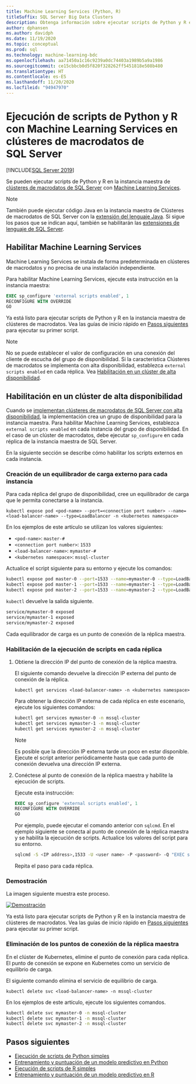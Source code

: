 ```yaml
---
title: Machine Learning Services (Python, R)
titleSuffix: SQL Server Big Data Clusters
description: Obtenga información sobre ejecutar scripts de Python y R en la instancia maestra de clústeres de macrodatos de SQL Server con Machine Learning Services.
author: dphansen
ms.author: davidph
ms.date: 11/19/2020
ms.topic: conceptual
ms.prod: sql
ms.technology: machine-learning-bdc
ms.openlocfilehash: aa71450a1c16c9239a0dc74403a1989b5a9a1986
ms.sourcegitcommit: ce15cbbcb0d5f820f328262ff5451818e508b480
ms.translationtype: HT
ms.contentlocale: es-ES
ms.lasthandoff: 11/20/2020
ms.locfileid: "94947970"
---
```

# <a name="run-python-and-r-scripts-with-machine-learning-services-on-sql-server-big-data-clusters"></a>Ejecución de scripts de Python y R con Machine Learning Services en clústeres de macrodatos de SQL Server

[!INCLUDE[SQL Server 2019](../includes/applies-to-version/sqlserver2019.md)]

Se pueden ejecutar scripts de Python y R en la instancia maestra de [clústeres de macrodatos de SQL Server](big-data-cluster-overview.md) con [Machine Learning Services](../machine-learning/index.yml).

> [!NOTE]
> También puede ejecutar código Java en la instancia maestra de Clústeres de macrodatos de SQL Server con la [extensión del lenguaje Java](../language-extensions/java-overview.md). Si sigue los pasos que se indican aquí, también se habilitarán las [extensiones de lenguaje de SQL Server](../language-extensions/language-extensions-overview.md).

## <a name="enable-machine-learning-services"></a>Habilitar Machine Learning Services

Machine Learning Services se instala de forma predeterminada en clústeres de macrodatos y no precisa de una instalación independiente.

Para habilitar Machine Learning Services, ejecute esta instrucción en la instancia maestra:

```sql
EXEC sp_configure 'external scripts enabled', 1
RECONFIGURE WITH OVERRIDE
GO
```

Ya está listo para ejecutar scripts de Python y R en la instancia maestra de clústeres de macrodatos. Vea las guías de inicio rápido en [Pasos siguientes](#next-steps) para ejecutar su primer script.

>[!NOTE]
>No se puede establecer el valor de configuración en una conexión del cliente de escucha del grupo de disponibilidad. Si la característica Clústeres de macrodatos se implementa con alta disponibilidad, establezca `external scripts enabled` en cada réplica. Vea [Habilitación en un clúster de alta disponibilidad](#enable-on-cluster-with-high-availability).

## <a name="enable-on-cluster-with-high-availability"></a>Habilitación en un clúster de alta disponibilidad

Cuando se [implementan clústeres de macrodatos de SQL Server con alta disponibilidad](deployment-high-availability.md), la implementación crea un grupo de disponibilidad para la instancia maestra. Para habilitar Machine Learning Services, establezca `external scripts enabled` en cada instancia del grupo de disponibilidad. En el caso de un clúster de macrodatos, debe ejecutar `sp_configure` en cada réplica de la instancia maestra de SQL Server.

En la siguiente sección se describe cómo habilitar los scripts externos en cada instancia.

### <a name="create-an-external-load-balancer-for-each-instance"></a>Creación de un equilibrador de carga externo para cada instancia

Para cada réplica del grupo de disponibilidad, cree un equilibrador de carga que le permita conectarse a la instancia. 

`kubectl expose pod <pod-name> --port=<connection port number> --name=<load-balancer-name> --type=LoadBalancer -n <kubernetes namespace>`

En los ejemplos de este artículo se utilizan los valores siguientes:

- `<pod-name>`: `master-#`
- `<connection port number>`: `1533`
- `<load-balancer-name>`: `mymaster-#`
- `<kubernetes namespace>`: `mssql-cluster`

Actualice el script siguiente para su entorno y ejecute los comandos:

```bash
kubectl expose pod master-0 --port=1533 --name=mymaster-0 --type=LoadBalancer -n mssql-cluster 
kubectl expose pod master-1 --port=1533 --name=mymaster-1 --type=LoadBalancer -n mssql-cluster
kubectl expose pod master-2 --port=1533 --name=mymaster-2 --type=LoadBalancer -n mssql-cluster 
```

`kubectl` devuelve la salida siguiente.

```bash
service/mymaster-0 exposed
service/mymaster-1 exposed
service/mymaster-2 exposed
```

Cada equilibrador de carga es un punto de conexión de la réplica maestra.

### <a name="enable-script-execution-on-each-replica"></a>Habilitación de la ejecución de scripts en cada réplica

1. Obtiene la dirección IP del punto de conexión de la réplica maestra.

   El siguiente comando devuelve la dirección IP externa del punto de conexión de la réplica. 

   `kubectl get services <load-balancer-name> -n <kubernetes namespace>`

   Para obtener la dirección IP externa de cada réplica en este escenario, ejecute los siguientes comandos:

   ```bash
   kubectl get services mymaster-0 -n mssql-cluster
   kubectl get services mymaster-1 -n mssql-cluster
   kubectl get services mymaster-2 -n mssql-cluster
   ```

   >[!NOTE]
   > Es posible que la dirección IP externa tarde un poco en estar disponible. Ejecute el script anterior periódicamente hasta que cada punto de conexión devuelva una dirección IP externa.

1. Conéctese al punto de conexión de la réplica maestra y habilite la ejecución de scripts.

    Ejecute esta instrucción:

    ```sql
    EXEC sp_configure 'external scripts enabled', 1
    RECONFIGURE WITH OVERRIDE
    GO
    ```

   Por ejemplo, puede ejecutar el comando anterior con `sqlcmd`. En el ejemplo siguiente se conecta al punto de conexión de la réplica maestra y se habilita la ejecución de scripts. Actualice los valores del script para su entorno.

   ```bash
   sqlcmd -S <IP address>,1533 -U <user name> -P <password> -Q "EXEC sp_configure 'external scripts enabled', 1; RECONFIGURE WITH OVERRIDE;"
   ```

   Repita el paso para cada réplica.

### <a name="demonstration"></a>Demostración

La imagen siguiente muestra este proceso.

[![Demostración](media/machine-learning-services/example-kube-enable-scripts.png "Demostración de la característica de habilitación en Kubernetes")](media/machine-learning-services/example-kube-enable-scripts.png#lightbox)

Ya está listo para ejecutar scripts de Python y R en la instancia maestra de clústeres de macrodatos. Vea las guías de inicio rápido en [Pasos siguientes](#next-steps) para ejecutar su primer script.

### <a name="delete-the-master-replica-endpoints"></a>Eliminación de los puntos de conexión de la réplica maestra

En el clúster de Kubernetes, elimine el punto de conexión para cada réplica. El punto de conexión se expone en Kubernetes como un servicio de equilibrio de carga.

El siguiente comando elimina el servicio de equilibrio de carga.

`kubectl delete svc <load-balancer-name> -n mssql-cluster`

En los ejemplos de este artículo, ejecute los siguientes comandos.

```bash
kubectl delete svc mymaster-0 -n mssql-cluster
kubectl delete svc mymaster-1 -n mssql-cluster
kubectl delete svc mymaster-2 -n mssql-cluster
```

## <a name="next-steps"></a>Pasos siguientes

+ [Ejecución de scripts de Python simples](../machine-learning/tutorials/quickstart-python-create-script.md?toc=/sql/toc.json)
+ [Entrenamiento y puntuación de un modelo predictivo en Python](../machine-learning/tutorials/quickstart-python-train-score-model.md?toc=/sql/toc.json)
+ [Ejecución de scripts de R simples](../machine-learning/tutorials/quickstart-r-create-script.md?toc=/sql/toc.json)
+ [Entrenamiento y puntuación de un modelo predictivo en R](../machine-learning/tutorials/quickstart-r-train-score-model.md?toc=/sql/toc.json)
